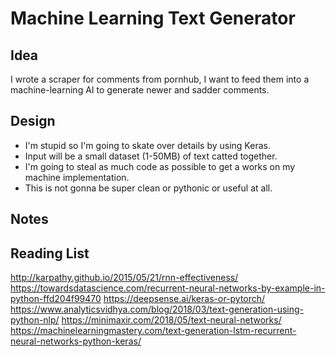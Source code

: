 # Machine Learning Text Generator

## Idea

I wrote a scraper for comments from pornhub, I want to feed them into a machine-learning AI to generate newer and sadder comments.

## Design

* I'm stupid so I'm going to skate over details by using Keras.
* Input will be a small dataset (1-50MB) of text catted together.
* I'm going to steal as much code as possible to get a works on my machine implementation.
* This is not gonna be super clean or pythonic or useful at all.

## Notes



## Reading List

<http://karpathy.github.io/2015/05/21/rnn-effectiveness/>
<https://towardsdatascience.com/recurrent-neural-networks-by-example-in-python-ffd204f99470>
<https://deepsense.ai/keras-or-pytorch/>
<https://www.analyticsvidhya.com/blog/2018/03/text-generation-using-python-nlp/>
<https://minimaxir.com/2018/05/text-neural-networks/>
<https://machinelearningmastery.com/text-generation-lstm-recurrent-neural-networks-python-keras/>
